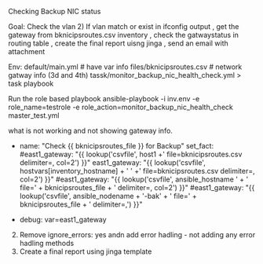 
Checking Backup NIC status

Goal: Check the vlan 2) If vlan match or exist in ifconfig output , get the gateway from bknicipsroutes.csv inventory , check the gatwaystatus in routing table , create the final report uisng jinga , send an email with attachment

Env: default/main.yml # have var info
  files/bknicipsroutes.csv # network gatway info (3d and 4th)
  tassk/monitor_backup_nic_health_check.yml > task playbook

Run the role based playbook
ansible-playbook -i inv.env -e role_name=testrole -e role_action=monitor_backup_nic_health_check master_test.yml

what is not working and not showing gateway info.
- name: "Check {{ bknicipsroutes_file }} for Backup"
  set_fact:
    #east1_gateway: "{{ lookup('csvfile', host1 +' file=bknicipsroutes.csv delimiter=, col=2') }}"
    east1_gateway: "{{ lookup('csvfile', hostvars[inventory_hostname] + ' ' +' file=bknicipsroutes.csv delimiter=, col=2') }}"
    #east1_gateway: "{{ lookup('csvfile', ansible_hostname ' + ' file=' + bknicipsroutes_file + ' delimiter=, col=2') }}"
    #east1_gateway: "{{ lookup('csvfile', ansible_nodename + '-bak' + ' file=' + bknicipsroutes_file + ' delimiter=,') }}"

- debug: var=east1_gateway

2) Remove ignore_errors: yes andn add error hadling - not adding any error hadling methods 
3) Create a final report using jinga template



